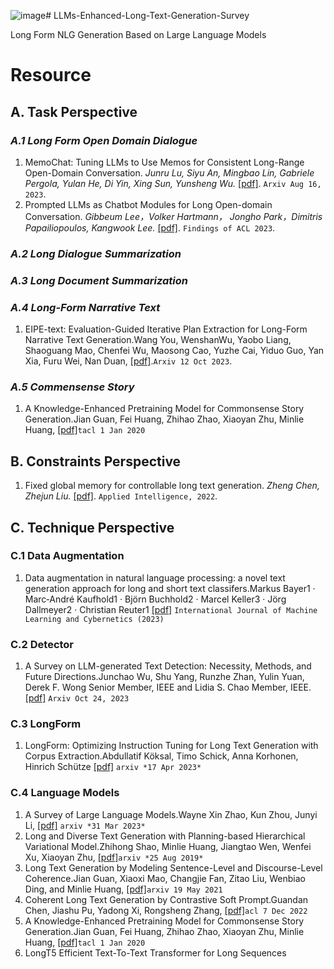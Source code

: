 ![image](https://github.com/ai-agi/LLMs-Enhanced-Long-Text-Generation-Survey/assets/149247430/b1f8daec-8023-4396-a02a-104f3fc3d2ae)# LLMs-Enhanced-Long-Text-Generation-Survey

Long Form NLG Generation  Based on Large Language Models

# **Resource**

  ## A. Task Perspective

  ### _A.1 Long Form Open Domain Dialogue_

  1. MemoChat: Tuning LLMs to Use Memos for Consistent Long-Range Open-Domain Conversation. _Junru Lu, Siyu An, Mingbao Lin, Gabriele Pergola, Yulan He, Di Yin, Xing Sun, Yunsheng Wu._ [\[pdf\]](https://arxiv.org/pdf/2308.08239.pdf). `Arxiv Aug 16, 2023`.
  2. Prompted LLMs as Chatbot Modules for Long Open-domain Conversation. _Gibbeum Lee，Volker Hartmann， Jongho Park，Dimitris Papailiopoulos, Kangwook Lee._ [\[pdf\]](https://aclanthology.org/2023.findings-acl.277.pdf). `Findings of ACL 2023`.

  ### _A.2 Long Dialogue Summarization_



  ### _A.3 Long Document Summarization_



  ### _A.4 Long-Form Narrative Text_
 
  1. EIPE-text: Evaluation-Guided Iterative Plan Extraction for Long-Form Narrative Text Generation.Wang You, WenshanWu, Yaobo Liang, Shaoguang Mao, Chenfei Wu, Maosong Cao, Yuzhe Cai, Yiduo Guo, Yan Xia, Furu Wei, Nan Duan, [[pdf]](https://arxiv.org/pdf/2310.08185.pdf).`Arxiv 12 Oct 2023`.

  ### _A.5 Commensense Story_
  
 1. A Knowledge-Enhanced Pretraining Model for Commonsense Story Generation.Jian Guan, Fei Huang, Zhihao Zhao, Xiaoyan Zhu, Minlie Huang, [[pdf]](https://aclanthology.org/2020.tacl-1.7.pdf)`tacl 1 Jan 2020`

  ## B. Constraints Perspective

  1. Fixed global memory for controllable long text generation. _Zheng Chen, Zhejun Liu._ [\[pdf\]](https://dl.acm.org/doi/abs/10.1007/s10489-022-04197-6). `Applied Intelligence, 2022`.

  ## C. Technique Perspective

  ### C.1 Data Augmentation

  1. Data augmentation in natural language processing: a novel text generation approach for long and short text classifers.Markus Bayer1  · Marc‑André Kaufhold1 · Björn Buchhold2 ·   Marcel Keller3 · Jörg Dallmeyer2 · Christian Reuter1 [[pdf]](https://link.springer.com/content/pdf/10.1007/s13042-022-01553-3.pdf?pdf=button) `International Journal of Machine       Learning and Cybernetics (2023)`

  ### C.2 Detector

  1. A Survey on LLM-generated Text Detection: Necessity, Methods, and Future Directions.Junchao Wu, Shu Yang, Runzhe Zhan, Yulin Yuan, Derek F. Wong Senior Member, IEEE and Lidia S. Chao Member, IEEE. [[pdf]](https://arxiv.org/pdf/2310.14724.pdf) `Arxiv Oct 24, 2023`

  ### C.3 LongForm

  1. LongForm: Optimizing Instruction Tuning for Long Text Generation with Corpus Extraction.Abdullatif Köksal, Timo Schick, Anna Korhonen, Hinrich Schütze [[pdf]](https://arxiv.org/abs/2304.08460) `arxiv *17 Apr 2023*`

  ### C.4 Language Models

  1. A Survey of Large Language Models.Wayne Xin Zhao, Kun Zhou, Junyi Li,  [[pdf]](https://arxiv.org/abs/2303.18223) `arxiv *31 Mar 2023*`
  2. Long and Diverse Text Generation with Planning-based Hierarchical Variational Model.Zhihong Shao, Minlie Huang, Jiangtao Wen, Wenfei Xu, Xiaoyan Zhu,  [[pdf]](https://arxiv.org/pdf/1908.06605.pdf)`arxiv *25 Aug 2019*`
  3. Long Text Generation by Modeling Sentence-Level and Discourse-Level Coherence.Jian Guan, Xiaoxi Mao, Changjie Fan, Zitao Liu, Wenbiao Ding, and Minlie Huang, [[pdf]](https://arxiv.org/pdf/2105.08963.pdf)`arxiv 19 May 2021`
  4. Coherent Long Text Generation by Contrastive Soft Prompt.Guandan Chen, Jiashu Pu, Yadong Xi, Rongsheng Zhang, [[pdf]](https://aclanthology.org/2022.gem-1.42.pdf)`acl 7 Dec 2022`
  5. A Knowledge-Enhanced Pretraining Model for Commonsense Story Generation.Jian Guan, Fei Huang, Zhihao Zhao, Xiaoyan Zhu, Minlie Huang, [[pdf]](https://aclanthology.org/2020.tacl-1.7.pdf)`tacl 1 Jan 2020`
  6. LongT5 Efficient Text-To-Text Transformer for Long Sequences


  









